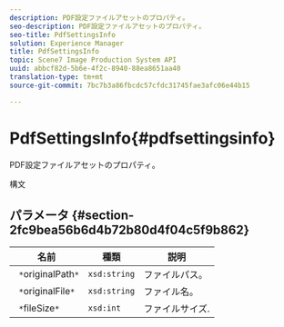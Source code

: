 ```yaml
---
description: PDF設定ファイルアセットのプロパティ。
seo-description: PDF設定ファイルアセットのプロパティ。
seo-title: PdfSettingsInfo
solution: Experience Manager
title: PdfSettingsInfo
topic: Scene7 Image Production System API
uuid: abbcf82d-5b6e-4f2c-8940-88ea8651aa40
translation-type: tm+mt
source-git-commit: 7bc7b3a86fbcdc57cfdc31745fae3afc06e44b15

---
```



# PdfSettingsInfo{#pdfsettingsinfo}

PDF設定ファイルアセットのプロパティ。

構文

## パラメータ {#section-2fc9bea56b6d4b72b80d4f04c5f9b862}

| 名前 | 種類 | 説明 |
|---|---|---|
| ` *`originalPath`*` | `xsd:string` | ファイルパス。 |
| ` *`originalFile`*` | `xsd:string` | ファイル名。 |
| ` *`fileSize`*` | `xsd:int` | ファイルサイズ. |

